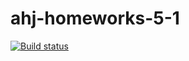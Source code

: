 # ahj-homeworks-5-1

[![Build status](https://ci.appveyor.com/api/projects/status/n02u0f24t9ljck8e?svg=true)](https://ci.appveyor.com/project/nugmanov87/ahj-5-1)
